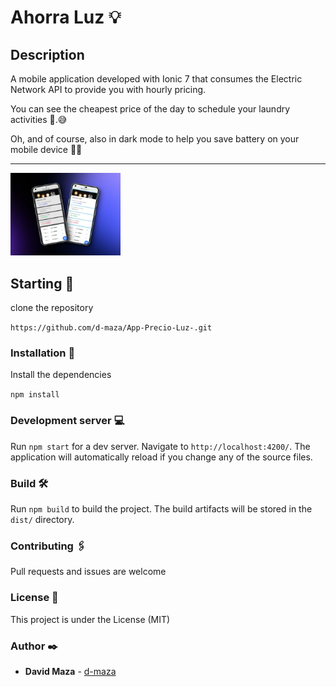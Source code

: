 # Ahorra Luz 💡

## Description

A mobile application developed with Ionic 7 that consumes the Electric Network API to provide you with hourly pricing.
 
You can see the cheapest price of the day to schedule your laundry activities 💸.😅

Oh, and of course, also in dark mode to help you save battery on your mobile device 🔋😝
<hr>
<img width="35%" src="./src/assets/Ahorra_luz.png"  alt="image app" />

<br>

## Starting 🚀

clone the repository

```https://github.com/d-maza/App-Precio-Luz-.git```

### Installation 🔧

Install the dependencies

```npm install```


### Development server 💻

Run `npm start` for a dev server. Navigate to `http://localhost:4200/`. The application will automatically reload if you change any of the source files.


### Build 🛠️

Run `npm build` to build the project. The build artifacts will be stored in the `dist/` directory.

### Contributing 🖇️

Pull requests and issues are welcome

### License 📄

This project is under the License (MIT)

### Author ✒️

* **David Maza** - [d-maza](https://github.com/d-maza)



